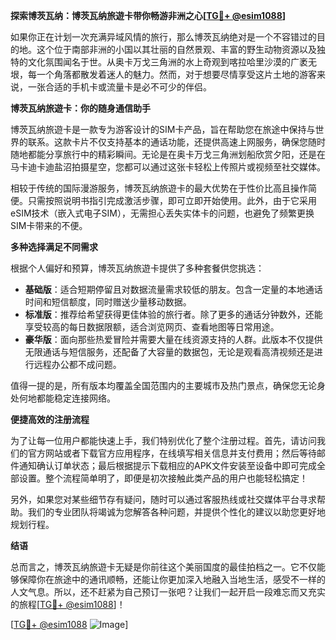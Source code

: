 **探索博茨瓦纳：博茨瓦纳旅遊卡带你畅游非洲之心[[TG💪+ @esim1088](https://t.me/s/esim1088)]**

如果你正在计划一次充满异域风情的旅行，那么博茨瓦纳绝对是一个不容错过的目的地。这个位于南部非洲的小国以其壮丽的自然景观、丰富的野生动物资源以及独特的文化氛围闻名于世。从奥卡万戈三角洲的水上奇观到喀拉哈里沙漠的广袤无垠，每一个角落都散发着迷人的魅力。然而，对于想要尽情享受这片土地的游客来说，一张合适的手机卡或流量卡是必不可少的伴侣。

**博茨瓦纳旅遊卡：你的随身通信助手**

博茨瓦纳旅遊卡是一款专为游客设计的SIM卡产品，旨在帮助您在旅途中保持与世界的联系。这款卡片不仅支持基本的通话功能，还提供高速上网服务，确保您随时随地都能分享旅行中的精彩瞬间。无论是在奥卡万戈三角洲划船欣赏夕阳，还是在马卡迪卡迪盐沼拍摄星空，您都可以通过这张卡轻松上传照片或视频至社交媒体。

相较于传统的国际漫游服务，博茨瓦纳旅遊卡的最大优势在于性价比高且操作简便。只需按照说明书指引完成激活步骤，即可立即开始使用。此外，由于它采用eSIM技术（嵌入式电子SIM），无需担心丢失实体卡的问题，也避免了频繁更换SIM卡带来的不便。

**多种选择满足不同需求**

根据个人偏好和预算，博茨瓦纳旅遊卡提供了多种套餐供您挑选：

- **基础版**：适合短期停留且对数据流量需求较低的朋友。包含一定量的本地通话时间和短信额度，同时赠送少量移动数据。
- **标准版**：推荐给希望获得更佳体验的旅行者。除了更多的通话分钟数外，还能享受较高的每日数据限额，适合浏览网页、查看地图等日常用途。
- **豪华版**：面向那些热爱冒险并需要大量在线资源支持的人群。此版本不仅提供无限通话与短信服务，还配备了大容量的数据包，无论是观看高清视频还是进行远程办公都不成问题。

值得一提的是，所有版本均覆盖全国范围内的主要城市及热门景点，确保您无论身处何地都能稳定连接网络。

**便捷高效的注册流程**

为了让每一位用户都能快速上手，我们特别优化了整个注册过程。首先，请访问我们的官方网站或者下载官方应用程序，在线填写相关信息并支付费用；然后等待邮件通知确认订单状态；最后根据提示下载相应的APK文件安装至设备中即可完成全部设置。整个流程简单明了，即便是初次接触此类产品的用户也能轻松搞定！

另外，如果您对某些细节存有疑问，随时可以通过客服热线或社交媒体平台寻求帮助。我们的专业团队将竭诚为您解答各种问题，并提供个性化的建议以助您更好地规划行程。

**结语**

总而言之，博茨瓦纳旅遊卡无疑是你前往这个美丽国度的最佳拍档之一。它不仅能够保障你在旅途中的通讯顺畅，还能让你更加深入地融入当地生活，感受不一样的人文气息。所以，还不赶紧为自己预订一张吧？让我们一起开启一段难忘而又充实的旅程[[TG💪+ @esim1088](https://t.me/s/esim1088)]！

[[TG💪+ @esim1088](https://t.me/s/esim1088) ![Image](https://i.postimg.cc/4NQfJmqS/Snipaste-2025-05-13-00-14-12.png)]